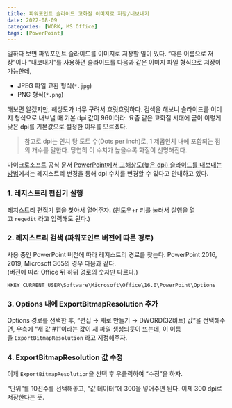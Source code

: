 ```yaml
---
title: 파워포인트 슬라이드 고화질 이미지로 저장/내보내기
date: 2022-08-09
categories: [WORK, MS Office]
tags: [PowerPoint]
---
```


일하다 보면 파워포인트 슬라이드를 이미지로 저장할 일이 있다. “다른 이름으로 저장”이나 “내보내기”를 사용하면 슬라이드를 다음과 같은 이미지 파일 형식으로 저장이 가능한데,

- JPEG 파일 교환 형식(`*.jpg`)
- PNG 형식(`*.png`)

해보면 알겠지만, 해상도가 너무 구려서 흐릿흐릿하다. 검색을 해보니 슬라이드를 이미지 형식으로 내보낼 때 기본 dpi 값이 96이더라. 요즘 같은 고화질 시대에 굳이 이렇게 낮은 dpi를 기본값으로 설정한 이유를 모르겠다. 

>참고로 dpi는 인치 당 도트 수(Dots per inch)로, 1 제곱인치 내에 포함되는 점의 개수를 말한다. 당연히 이 수치가 높을수록 화질이 선명해진다.

마이크로소프트 공식 문서 [PowerPoint에서 고해상도(높은 dpi) 슬라이드를 내보내는 방법](https://docs.microsoft.com/ko-kr/office/troubleshoot/powerpoint/change-export-slide-resolution)에서는 레지스트리 변경을 통해 dpi 수치를 변경할 수 있다고 안내하고 있다.

### 1. 레지스트리 편집기 실행

레지스트리 편집기 앱을 찾아서 열어주자. (윈도우+r 키를 눌러서 실행을 열고 `regedit` 라고 입력해도 된다.)

### 2. 레지스트리 검색 (파워포인트 버전에 따른 경로)

사용 중인 PowerPoint 버전에 따라 레지스트리 경로를 찾는다. PowerPoint 2016, 2019, Microsoft 365의 경우 다음과 같다.  
(버전에 따라 Office 뒤 하위 경로의 숫자만 다르다.)

```
HKEY_CURRENT_USER\Software\Microsoft\Office\16.0\PowerPoint\Options
```

### 3. Options 내에 ExportBitmapResolution 추가

Options 경로를 선택한 후, “편집 → 새로 만들기 → DWORD(32비트) 값“을 선택해주면, 우측에 “새 값 #1″이라는 값이 새 파일 생성되듯이 뜨는데, 이 이름을 `ExportBitmapResolution` 라고 지정해주자.

### 4. ExportBitmapResolution 값 수정

이제 `ExportBitmapResolution`을 선택 후 우클릭하여 “수정”을 하자.

“단위”를 10진수를 선택해놓고, “값 데이터”에 300을 넣어주면 된다. 이제 300 dpi로 저장한다는 뜻.
